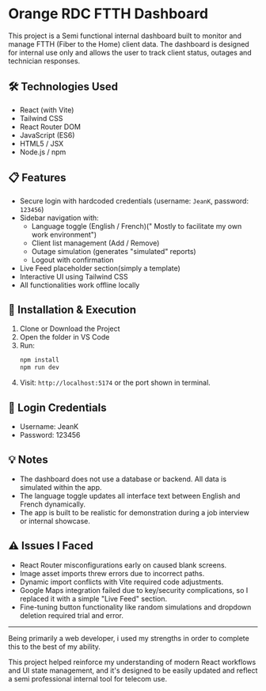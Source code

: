 # Orange RDC FTTH Dashboard

This project is a Semi functional internal dashboard built to monitor and manage FTTH (Fiber to the Home) client data. The dashboard is designed for internal use only and allows the user to track client status, outages and technician responses.

## 🛠 Technologies Used

- React (with Vite)
- Tailwind CSS
- React Router DOM
- JavaScript (ES6)
- HTML5 / JSX
- Node.js / npm

## 📋 Features

- Secure login with hardcoded credentials (username: `JeanK`, password: `123456`)
- Sidebar navigation with:
  - Language toggle (English / French)(" Mostly to facilitate my own work environment")
  - Client list management (Add / Remove)
  - Outage simulation (generates "simulated" reports)
  - Logout with confirmation
- Live Feed placeholder section(simply a template)
- Interactive UI using Tailwind CSS
- All functionalities work offline locally

## 🧪 Installation & Execution

1. Clone or Download the Project
2. Open the folder in VS Code
3. Run:
   ```bash
   npm install
   npm run dev
   ```
4. Visit: `http://localhost:5174` or the port shown in terminal.

## 🧩 Login Credentials

- Username: JeanK  
- Password: 123456

## 💡 Notes

- The dashboard does not use a database or backend. All data is simulated within the app.
- The language toggle updates all interface text between English and French dynamically.
- The app is built to be realistic for demonstration during a job interview or internal showcase.

## ⚠️ Issues I Faced

- React Router misconfigurations early on caused blank screens.
- Image asset imports threw errors due to incorrect paths.
- Dynamic import conflicts with Vite required code adjustments.
- Google Maps integration failed due to key/security complications, so I replaced it with a simple "Live Feed" section.
- Fine-tuning button functionality like random simulations and dropdown deletion required trial and error.

---
Being primarily a web developer, i used my strengths in order to complete this to the best of my ability. 

This project helped reinforce my understanding of modern React workflows and UI state management, and it's designed to be easily updated and reflect a semi professional internal tool for telecom use. 
